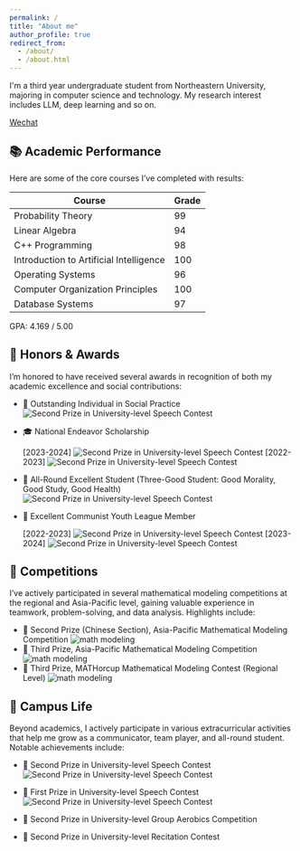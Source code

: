 ```yaml
---
permalink: /
title: "About me"
author_profile: true
redirect_from: 
  - /about/
  - /about.html
---
```


I'm a third year undergraduate student from Northeastern University, majoring in computer science and technology. My research interest includes LLM, deep learning and so on.

[Wechat](../images/Wechat.png) 

## 📚 Academic Performance

Here are some of the core courses I’ve completed with results:

| Course                          | Grade |
|---------------------------------|-------|
| Probability Theory              | 99    |
| Linear Algebra                  | 94    |
| C++ Programming                 | 98    |
| Introduction to Artificial Intelligence | 100   |
| Operating Systems               | 96    |
| Computer Organization Principles| 100   |
| Database Systems                | 97    |

GPA: 4.169 / 5.00


## 🏅 Honors & Awards

I’m honored to have received several awards in recognition of both my academic excellence and social contributions:

- 🌟 Outstanding Individual in Social Practice
    ![Second Prize in University-level Speech Contest](../images/shehuishijian.png)  
- 🎓 National Endeavor Scholarship

  [2023-2024]
   ![Second Prize in University-level Speech Contest](../images/lizhijiangxuejin.png)
  [2022-2023]
![Second Prize in University-level Speech Contest](../images/lizhijiangxuejin2.png) 
- 🥇 All-Round Excellent Student (Three-Good Student: Good Morality, Good Study, Good Health)
   ![Second Prize in University-level Speech Contest](../images/sanhoa.png)  
- 🏅 Excellent Communist Youth League Member
  
  [2022-2023]
  ![Second Prize in University-level Speech Contest](../images/youxiutuanyuan.png)
  [2023-2024]
  ![Second Prize in University-level Speech Contest](../images/youxiutuanyuan2.png) 



## 🧠 Competitions

I’ve actively participated in several mathematical modeling competitions at the regional and Asia-Pacific level, gaining valuable experience in teamwork, problem-solving, and data analysis. Highlights include:

- 🥈 Second Prize (Chinese Section), Asia-Pacific Mathematical Modeling Competition
  ![math modeling](../images/zhongwensaixiang.png)
- 🥉 Third Prize, Asia-Pacific Mathematical Modeling Competition
    ![math modeling](../images/yantai.png)
- 🥉 Third Prize, MATHorcup Mathematical Modeling Contest (Regional Level)
    ![math modeling](../images/mama.png)


## 🎤 Campus Life

Beyond academics, I actively participate in various extracurricular activities that help me grow as a communicator, team player, and all-round student. Notable achievements include:

- 🥈 Second Prize in University-level Speech Contest
  ![Second Prize in University-level Speech Contest](../images/speechuniversity.png)  
- 🥇 First Prize in University-level Speech Contest
   ![Second Prize in University-level Speech Contest](../images/yanjiang.png)  
- 🥈 Second Prize in University-level Group Aerobics Competition

- 🥈 Second Prize in University-level Recitation Contest

